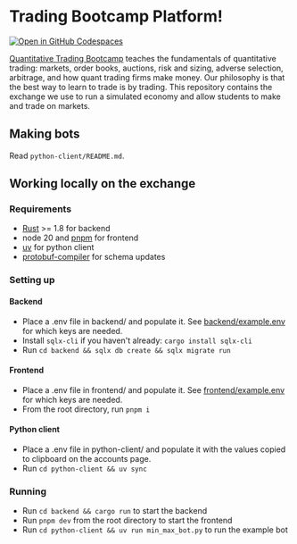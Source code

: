 # Trading Bootcamp Platform!

[![Open in GitHub Codespaces](https://github.com/codespaces/badge.svg)](https://codespaces.new/tradingbootcamp/platform?quickstart=1)

[Quantitative Trading Bootcamp](https://www.trading.camp/) teaches the fundamentals of quantitative trading: markets, order books, auctions, risk and sizing, adverse selection, arbitrage, and how quant trading firms make money. Our philosophy is that the best way to learn to trade is by trading. This repository contains the exchange we use to run a simulated economy and allow students to make and trade on markets.

## Making bots

Read `python-client/README.md`.

## Working locally on the exchange

### Requirements

- [Rust](https://rustup.rs/) >= 1.8 for backend
- node 20 and [pnpm](https://pnpm.io/) for frontend
- [uv](https://docs.astral.sh/uv/#highlights) for python client
- [protobuf-compiler](https://grpc.io/docs/protoc-installation/) for schema updates

### Setting up

#### Backend

- Place a .env file in backend/ and populate it. See [backend/example.env](backend/example.env) for which keys are needed.
- Install `sqlx-cli` if you haven't already: `cargo install sqlx-cli`
- Run `cd backend && sqlx db create && sqlx migrate run`

#### Frontend

- Place a .env file in frontend/ and populate it. See [frontend/example.env](frontend/example.env) for which keys are needed.
- From the root directory, run `pnpm i`

#### Python client

- Place a .env file in python-client/ and populate it with the values copied to clipboard on the accounts page.
- Run `cd python-client && uv sync`

### Running

- Run `cd backend && cargo run` to start the backend
- Run `pnpm dev` from the root directory to start the frontend
- Run `cd python-client && uv run min_max_bot.py` to run the example bot
